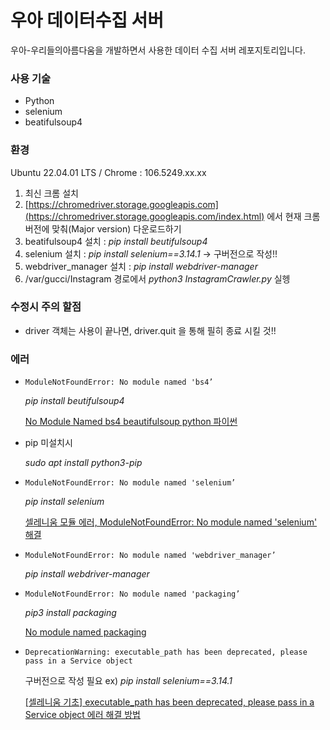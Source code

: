 # 우아 데이터수집 서버
우아-우리들의아름다움을 개발하면서 사용한 데이터 수집 서버 레포지토리입니다.

### 사용 기술
- Python
- selenium
- beatifulsoup4


### 환경
Ubuntu 22.04.01 LTS / Chrome : 106.5249.xx.xx

1. 최신 크롬 설치
2. [https://chromedriver.storage.googleapis.com](https://chromedriver.storage.googleapis.com/index.html) 에서 현재 크롬 버전에 맞춰(Major version) 다운로드하기
3. beatifulsoup4 설치 : *pip install beutifulsoup4*
4. selenium 설치 : *pip install selenium==3.14.1*
→ 구버전으로 작성!!
5. webdriver_manager 설치 : *pip install webdriver-manager*
6. /var/gucci/Instagram 경로에서 *python3 InstagramCrawler.py* 실헹

### 수정시 주의 할점

- driver 객체는 사용이 끝나면, driver.quit 을 통해 필히 종료 시킬 것!!

### 에러

- `ModuleNotFoundError: No module named 'bs4’`
    
    *pip install beutifulsoup4*
    
    [No Module Named bs4 beautifulsoup python 파이썬](https://studyhard24.tistory.com/235)
    
- pip 미설치시
    
    *sudo apt install python3-pip*
    
- `ModuleNotFoundError: No module named 'selenium’`
    
    *pip install selenium*
    
    [셀레니움 모듈 에러, ModuleNotFoundError: No module named 'selenium' 해결](https://shwank77.tistory.com/1588)
    
- `ModuleNotFoundError: No module named 'webdriver_manager’`
    
     *pip install webdriver-manager*
    
- `ModuleNotFoundError: No module named 'packaging’`
    
    *pip3 install packaging*
    
    [No module named packaging](https://stackoverflow.com/questions/42222096/no-module-named-packaging)
    
- `DeprecationWarning: executable_path has been deprecated, please pass in a Service object`
    
    구버전으로 작성 필요
    ex) *pip install selenium==3.14.1*
    
    [[셀레니움 기초] executable_path has been deprecated, please pass in a Service object 에러 해결 방법](https://yeko90.tistory.com/entry/%EC%85%80%EB%A0%88%EB%8B%88%EC%9B%80-%EA%B8%B0%EC%B4%88-executablepath-has-been-deprecated-please-pass-in-a-Service-object-%EC%97%90%EB%9F%AC-%ED%95%B4%EA%B2%B0-%EB%B0%A9%EB%B2%95)
